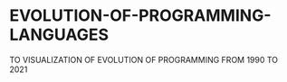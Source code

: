 # EVOLUTION-OF-PROGRAMMING-LANGUAGES
TO VISUALIZATION OF EVOLUTION OF PROGRAMMING  FROM 1990 TO 2021
